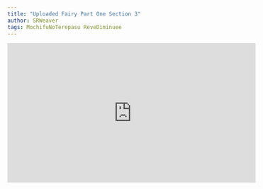 ```yaml
---
title: "Uploaded Fairy Part One Section 3"
author: SRWeaver
tags: MochifuNoTerepasu ReveDiminuee
---
```

<iframe title="Uploaded Fairy: Chapters 5 And 6" src="https://video.ploud.jp/videos/embed/41ef12bd-5825-44e2-aaa9-3f64c8055baf" allowfullscreen="" sandbox="allow-same-origin allow-scripts allow-popups" width="560" height="315" frameborder="0"></iframe>
